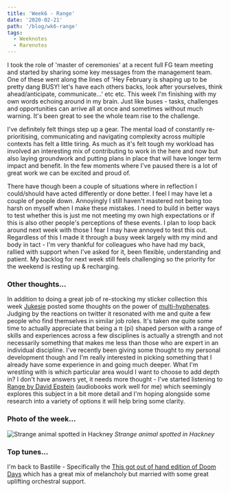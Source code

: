```yaml
---
title: 'Week6 - Range'
date: '2020-02-21'
path: '/blog/wk6-range'
tags:
  - Weeknotes
  - Rarenotes
---
```


I took the role of 'master of ceremonies' at a recent full FG team meeting and started by sharing some key messages from the management team. One of these went along the lines of 'Hey February is shaping up to be pretty dang BUSY! let's have each others backs, look after yourselves, think ahead/anticipate, communicate...' etc etc. This week I'm finishing with my own words echoing around in my brain. Just like buses - tasks, challenges and opportunities can arrive all at once and sometimes without much warning. It's been great to see the whole team rise to the challenge.

I've definitely felt things step up a gear. The mental load of constantly re-prioritising, communicating and navigating complexity across multiple contexts has felt a little tiring. As much as it's felt tough my workload has involved an interesting mix of contributing to work in the here and now but also laying groundwork and putting plans in place that will have longer term impact and benefit. In the few moments where I've paused there is a lot of great work we can be excited and proud of.

There have though been a couple of situations where in reflection I could/should have acted differently or done better. I feel I may have let a couple of people down. Annoyingly I still haven't mastered not being too harsh on myself when I make these mistakes. I need to build in better ways to test whether this is just me not meeting my own high expectations or if this is also other people's perceptions of these events. I plan to loop back around next week with those I fear I may have annoyed to test this out. Regardless of this I made it through a busy week largely with my mind and body in tact - I'm very thankful for colleagues who have had my back, rallied with support when I've asked for it, been flexible, understanding and patient. My backlog for next week still feels challenging so the priority for the weekend is resting up & recharging.

### Other thoughts...

In addition to doing a great job of re-stocking my sticker collection this week [Jukesie](https://twitter.com/jukesie) posted some thoughts on the power of [multi-hyphenates](https://digitalbydefault.com/2020/02/12/multi-hyphenates/). Judging by the reactions on twitter it resonated with me and quite a few people who find themselves in similar job roles. It's taken me quite some time to actually appreciate that being a π (pi) shaped person with a range of skills and experiences across a few disciplines is actually a strength and not necessarily something that makes me less than those who are expert in an individual discipline. I've recently been giving some thought to my personal development though and I'm really interested in picking something that I already have some experience in and going much deeper. What I'm wrestling with is which particular area would I want to choose to add depth in? I don't have answers yet, it needs more thought - I've started listening to [Range by David Epstein](https://www.amazon.co.uk/Range-Generalists-Triumph-Specialized-World/dp/1509843493/ref=sr_1_1/) (audiobooks work well for me) which seemingly explores this subject in a bit more detail and I'm hoping alongside some research into a variety of options it will help bring some clarity.

### Photo of the week...

![Strange animal spotted in Hackney](/images/hackney_animal.jpg)
_Strange animal spotted in Hackney_

### Top tunes...

I'm back to Bastille - Specifically the [This got out of hand edition of Doom Days](https://open.spotify.com/album/2ZTutAjJEBw4mA5t4Edg1d) which has a great mix of melancholy but married with some great uplifting orchestral support.
